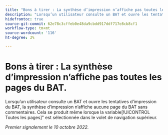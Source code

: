```yaml
---
title: "Bons à tirer : La synthèse d’impression n’affiche pas toutes les pages du BAT"
description: "Lorsqu’un utilisateur consulte un BAT et ouvre les tentatives d’impression du BAT, la synthèse d’impression n’affiche aucune page du BAT qui ne comporte aucun commentaire. Cela se produit même lorsque l’option Toutes les pages est sélectionnée dans le volet de navigation supérieur."
hidefromtoc: true
source-git-commit: 62e78c3cffeb0e48da9cbdd917ddf717e8cb8cf1
workflow-type: tm+mt
source-wordcount: '116'
ht-degree: 3%

---
```



# Bons à tirer : La synthèse d’impression n’affiche pas toutes les pages du BAT.

<!--This article is on both WF and WFP TOCs-->

Lorsqu’un utilisateur consulte un BAT et ouvre les tentatives d’impression du BAT, la synthèse d’impression n’affiche aucune page du BAT sans commentaires. Cela se produit même lorsque la variable[!UICONTROL Toutes les pages]&quot; est sélectionnée dans le volet de navigation supérieur.

_Premier signalement le 10 octobre 2022._

